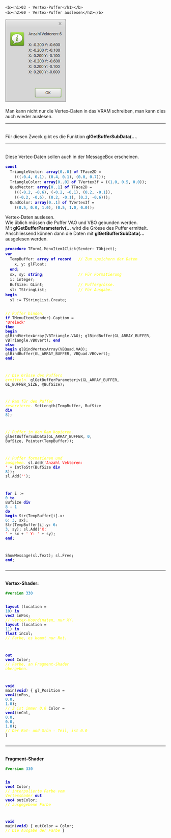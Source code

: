     <b><h1>03 - Vertex-Puffer</h1></b>
    <b><h2>60 - Vertex-Puffer auslesen</h2></b>
<img src="image.png" alt="Selfhtml"><br><br>
Man kann nicht nur die Vertex-Daten in das VRAM schreiben, man kann dies auch wieder auslesen.<br>
<hr><br>
Für diesen Zweck gibt es die Funktion <b>glGetBufferSubData(...</b>.<br>
<hr><br>
Diese Vertex-Daten sollen auch in der MessageBox erscheinen.<br>
<pre><code><b><font color="0000BB">const</font></b>
  TriangleVector: <b><font color="0000BB">array</font></b>[<font color="#0077BB">0</font>..<font color="#0077BB">0</font>] <b><font color="0000BB">of</font></b> TFace2D =
    (((-<font color="#0077BB">0</font>.<font color="#0077BB">4</font>, <font color="#0077BB">0</font>.<font color="#0077BB">1</font>), (<font color="#0077BB">0</font>.<font color="#0077BB">4</font>, <font color="#0077BB">0</font>.<font color="#0077BB">1</font>), (<font color="#0077BB">0</font>.<font color="#0077BB">0</font>, <font color="#0077BB">0</font>.<font color="#0077BB">7</font>)));
  TriangleColor: <b><font color="0000BB">array</font></b>[<font color="#0077BB">0</font>..<font color="#0077BB">0</font>] <b><font color="0000BB">of</font></b> TVertex3f = ((<font color="#0077BB">1</font>.<font color="#0077BB">0</font>, <font color="#0077BB">0</font>.<font color="#0077BB">5</font>, <font color="#0077BB">0</font>.<font color="#0077BB">0</font>));
  QuadVector: <b><font color="0000BB">array</font></b>[<font color="#0077BB">0</font>..<font color="#0077BB">1</font>] <b><font color="0000BB">of</font></b> TFace2D =
    (((-<font color="#0077BB">0</font>.<font color="#0077BB">2</font>, -<font color="#0077BB">0</font>.<font color="#0077BB">6</font>), (-<font color="#0077BB">0</font>.<font color="#0077BB">2</font>, -<font color="#0077BB">0</font>.<font color="#0077BB">1</font>), (<font color="#0077BB">0</font>.<font color="#0077BB">2</font>, -<font color="#0077BB">0</font>.<font color="#0077BB">1</font>)),
    ((-<font color="#0077BB">0</font>.<font color="#0077BB">2</font>, -<font color="#0077BB">0</font>.<font color="#0077BB">6</font>), (<font color="#0077BB">0</font>.<font color="#0077BB">2</font>, -<font color="#0077BB">0</font>.<font color="#0077BB">1</font>), (<font color="#0077BB">0</font>.<font color="#0077BB">2</font>, -<font color="#0077BB">0</font>.<font color="#0077BB">6</font>)));
  QuadColor: <b><font color="0000BB">array</font></b>[<font color="#0077BB">0</font>..<font color="#0077BB">1</font>] <b><font color="0000BB">of</font></b> TVertex3f =
    ((<font color="#0077BB">0</font>.<font color="#0077BB">5</font>, <font color="#0077BB">0</font>.<font color="#0077BB">0</font>, <font color="#0077BB">1</font>.<font color="#0077BB">0</font>), (<font color="#0077BB">0</font>.<font color="#0077BB">5</font>, <font color="#0077BB">1</font>.<font color="#0077BB">0</font>, <font color="#0077BB">0</font>.<font color="#0077BB">0</font>));</pre></code>
Vertex-Daten auslesen.<br>
Wie üblich müssen die Puffer VAO und VBO gebunden werden.<br>
Mit <b>glGetBufferParameteriv(...</b> wird die Grösse des Puffer ermittelt.<br>
Anschliessend können dann die Daten mit <b>glGetBufferSubData(...</b> ausgelesen werden.<br>
<pre><code><b><font color="0000BB">procedure</font></b> TForm1.MenuItem1Click(Sender: TObject);
<b><font color="0000BB">var</font></b>
  TempBuffer: <b><font color="0000BB">array</font></b> <b><font color="0000BB">of</font></b> <b><font color="0000BB">record</font></b>   <i><font color="#FFFF00">// Zum speichern der Daten</font></i>
    x, y: glFloat;
  <b><font color="0000BB">end</font></b>;
  sx, sy: <b><font color="0000BB">string</font></b>;               <i><font color="#FFFF00">// Für Formatierung</font></i>
  i: integer;
  BufSize: GLint;               <i><font color="#FFFF00">// Puffergrösse.</font></i>
  sl: TStringList;              <i><font color="#FFFF00">// Für Ausgabe.</font></i>
<b><font color="0000BB">begin</font></b>
  sl := TStringList.Create;

  <i><font color="#FFFF00">// Puffer binden.</font></i>
  <b><font color="0000BB">if</font></b> TMenuItem(Sender).Caption = <font color="#FF0000">'Dreieck'</font> <b><font color="0000BB">then</font></b> <b><font color="0000BB">begin</font></b>
    glBindVertexArray(VBTriangle.VAO);
    glBindBuffer(GL_ARRAY_BUFFER, VBTriangle.VBOvert);
  <b><font color="0000BB">end</font></b> <b><font color="0000BB">else</font></b> <b><font color="0000BB">begin</font></b>
    glBindVertexArray(VBQuad.VAO);
    glBindBuffer(GL_ARRAY_BUFFER, VBQuad.VBOvert);
  <b><font color="0000BB">end</font></b>;

  <i><font color="#FFFF00">// Die Grösse des Puffers ermitteln.</font></i>
  glGetBufferParameteriv(GL_ARRAY_BUFFER, GL_BUFFER_SIZE, @BufSize);

  <i><font color="#FFFF00">// Ram für den Puffer reservieren.</font></i>
  SetLength(TempBuffer, BufSize <b><font color="0000BB">div</font></b> <font color="#0077BB">8</font>);

  <i><font color="#FFFF00">// Puffer in den Ram kopieren.</font></i>
  glGetBufferSubData(GL_ARRAY_BUFFER, <font color="#0077BB">0</font>, BufSize, Pointer(TempBuffer));

  <i><font color="#FFFF00">// Puffer formatieren und ausgeben.</font></i>
  sl.Add(<font color="#FF0000">'Anzahl Vektoren: '</font> + IntToStr(BufSize <b><font color="0000BB">div</font></b> <font color="#0077BB">8</font>));
  sl.Add(<font color="#FF0000">''</font>);

  <b><font color="0000BB">for</font></b> i := <font color="#0077BB">0</font> <b><font color="0000BB">to</font></b> BufSize <b><font color="0000BB">div</font></b> <font color="#0077BB">8</font> - <font color="#0077BB">1</font> <b><font color="0000BB">do</font></b> <b><font color="0000BB">begin</font></b>
    Str(TempBuffer[i].x: <font color="#0077BB">6</font>: <font color="#0077BB">3</font>, sx);
    Str(TempBuffer[i].y: <font color="#0077BB">6</font>: <font color="#0077BB">3</font>, sy);
    sl.Add(<font color="#FF0000">'X: '</font> + sx + <font color="#FF0000">' Y: '</font> + sy);
  <b><font color="0000BB">end</font></b>;

  ShowMessage(sl.Text);
  sl.Free;
<b><font color="0000BB">end</font></b>;</pre></code>
<hr><br>
<b>Vertex-Shader:</b><br>
<pre><code><b><font color="#008800">#version</font></b> <font color="#0077BB">330</font>

<b><font color="0000BB">layout</font></b> (location = <font color="#0077BB">10</font>) <b><font color="0000BB">in</font></b> <b><font color="0000BB">vec2</font></b> inPos;     <i><font color="#FFFF00">// Vertex-Koordinaten, nur XY.</font></i>
<b><font color="0000BB">layout</font></b> (location = <font color="#0077BB">11</font>) <b><font color="0000BB">in</font></b> <b><font color="0000BB">float</font></b> inCol;    <i><font color="#FFFF00">// Farbe, es kommt nur Rot.</font></i>

<b><font color="0000BB">out</font></b> <b><font color="0000BB">vec4</font></b> Color;                           <i><font color="#FFFF00">// Farbe, an Fragment-Shader übergeben.</font></i>

<b><font color="0000BB">void</font></b> main(<b><font color="0000BB">void</font></b>)
{
  gl_Position = <b><font color="0000BB">vec4</font></b>(inPos, <font color="#0077BB">0</font>.<font color="#0077BB">0</font>, <font color="#0077BB">1</font>.<font color="#0077BB">0</font>);    <i><font color="#FFFF00">// Z ist immer 0.0</font></i>
  Color = <b><font color="0000BB">vec4</font></b>(inCol, <font color="#0077BB">0</font>.<font color="#0077BB">0</font>, <font color="#0077BB">0</font>.<font color="#0077BB">0</font>, <font color="#0077BB">1</font>.<font color="#0077BB">0</font>);     <i><font color="#FFFF00">// Der Rot- und Grün - Teil, ist 0.0</font></i>
}
</pre></code>
<hr><br>
<b>Fragment-Shader</b><br>
<pre><code><b><font color="#008800">#version</font></b> <font color="#0077BB">330</font>

<b><font color="0000BB">in</font></b> <b><font color="0000BB">vec4</font></b> Color;     <i><font color="#FFFF00">// interpolierte Farbe vom Vertexshader</font></i>
<b><font color="0000BB">out</font></b> <b><font color="0000BB">vec4</font></b> outColor; <i><font color="#FFFF00">// ausgegebene Farbe</font></i>

<b><font color="0000BB">void</font></b> main(<b><font color="0000BB">void</font></b>)
{
  outColor = Color; <i><font color="#FFFF00">// Die Ausgabe der Farbe</font></i>
}
</pre></code>

